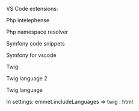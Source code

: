 VS Code extensions:

Php intelephense

Php namespace resolver

Symfony code snippets

Symfony for vscode

Twig

Twig language 2

Twig language

In settings: emmet.includeLanguages => twig : html
